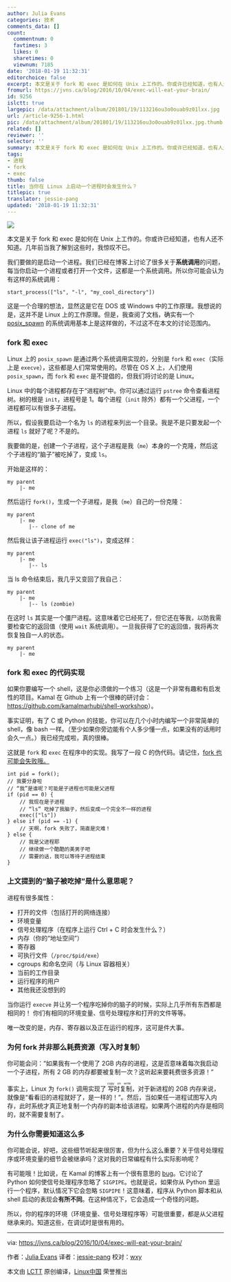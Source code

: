```yaml
---
author: Julia Evans
categories: 技术
comments_data: []
count:
  commentnum: 0
  favtimes: 3
  likes: 0
  sharetimes: 0
  viewnum: 7185
date: '2018-01-19 11:32:31'
editorchoice: false
excerpt: 本文是关于 fork 和 exec 是如何在 Unix 上工作的。你或许已经知道，也有人还不知道。几年前当我了解到这些时，我惊叹不已。
fromurl: https://jvns.ca/blog/2016/10/04/exec-will-eat-your-brain/
id: 9256
islctt: true
largepic: /data/attachment/album/201801/19/113216ou3o0ouab9z01lxx.jpg
url: /article-9256-1.html
pic: /data/attachment/album/201801/19/113216ou3o0ouab9z01lxx.jpg.thumb.jpg
related: []
reviewer: ''
selector: ''
summary: 本文是关于 fork 和 exec 是如何在 Unix 上工作的。你或许已经知道，也有人还不知道。几年前当我了解到这些时，我惊叹不已。
tags:
- 进程
- fork
- exec
thumb: false
title: 当你在 Linux 上启动一个进程时会发生什么？
titlepic: true
translator: jessie-pang
updated: '2018-01-19 11:32:31'
---
```


![](/data/attachment/album/201801/19/113216ou3o0ouab9z01lxx.jpg)


本文是关于 fork 和 exec 是如何在 Unix 上工作的。你或许已经知道，也有人还不知道。几年前当我了解到这些时，我惊叹不已。


我们要做的是启动一个进程。我们已经在博客上讨论了很多关于**系统调用**的问题，每当你启动一个进程或者打开一个文件，这都是一个系统调用。所以你可能会认为有这样的系统调用：



```
start_process(["ls", "-l", "my_cool_directory"])

```

这是一个合理的想法，显然这是它在 DOS 或 Windows 中的工作原理。我想说的是，这并不是 Linux 上的工作原理。但是，我查阅了文档，确实有一个 [posix\_spawn](http://man7.org/linux/man-pages/man3/posix_spawn.3.html) 的系统调用基本上是这样做的，不过这不在本文的讨论范围内。


### fork 和 exec


Linux 上的 `posix_spawn` 是通过两个系统调用实现的，分别是 `fork` 和 `exec`（实际上是 `execve`），这些都是人们常常使用的。尽管在 OS X 上，人们使用 `posix_spawn`，而 `fork` 和 `exec` 是不提倡的，但我们将讨论的是 Linux。


Linux 中的每个进程都存在于“进程树”中。你可以通过运行 `pstree` 命令查看进程树。树的根是 `init`，进程号是 1。每个进程（`init` 除外）都有一个父进程，一个进程都可以有很多子进程。


所以，假设我要启动一个名为 `ls` 的进程来列出一个目录。我是不是只要发起一个进程 `ls` 就好了呢？不是的。


我要做的是，创建一个子进程，这个子进程是我（`me`）本身的一个克隆，然后这个子进程的“脑子”被吃掉了，变成 `ls`。


开始是这样的：



```
my parent
    |- me

```

然后运行 `fork()`，生成一个子进程，是我（`me`）自己的一份克隆：



```
my parent
    |- me
       |-- clone of me

```

然后我让该子进程运行 `exec("ls")`，变成这样：



```
my parent
    |- me
       |-- ls

```

当 ls 命令结束后，我几乎又变回了我自己：



```
my parent
    |- me
       |-- ls (zombie)

```

在这时 `ls` 其实是一个僵尸进程。这意味着它已经死了，但它还在等我，以防我需要检查它的返回值（使用 `wait` 系统调用）。一旦我获得了它的返回值，我将再次恢复独自一人的状态。



```
my parent
    |- me

```

### fork 和 exec 的代码实现


如果你要编写一个 shell，这是你必须做的一个练习（这是一个非常有趣和有启发性的项目。Kamal 在 Github 上有一个很棒的研讨会：<https://github.com/kamalmarhubi/shell-workshop>）。


事实证明，有了 C 或 Python 的技能，你可以在几个小时内编写一个非常简单的 shell，像 bash 一样。（至少如果你旁边能有个人多少懂一点，如果没有的话用时会久一点。）我已经完成啦，真的很棒。


这就是 `fork` 和 `exec` 在程序中的实现。我写了一段 C 的伪代码。请记住，[fork 也可能会失败哦。](https://rachelbythebay.com/w/2014/08/19/fork/)



```
int pid = fork();
// 我要分身啦
// “我”是谁呢？可能是子进程也可能是父进程
if (pid == 0) {
    // 我现在是子进程
    // “ls” 吃掉了我脑子，然后变成一个完全不一样的进程
    exec(["ls"])
} else if (pid == -1) {
    // 天啊，fork 失败了，简直是灾难！
} else {
    // 我是父进程耶
    // 继续做一个酷酷的美男子吧
    // 需要的话，我可以等待子进程结束
}

```

### 上文提到的“脑子被吃掉”是什么意思呢？


进程有很多属性：


* 打开的文件（包括打开的网络连接）
* 环境变量
* 信号处理程序（在程序上运行 Ctrl + C 时会发生什么？）
* 内存（你的“地址空间”）
* 寄存器
* 可执行文件（`/proc/$pid/exe`）
* cgroups 和命名空间（与 Linux 容器相关）
* 当前的工作目录
* 运行程序的用户
* 其他我还没想到的


当你运行 `execve` 并让另一个程序吃掉你的脑子的时候，实际上几乎所有东西都是相同的！ 你们有相同的环境变量、信号处理程序和打开的文件等等。


唯一改变的是，内存、寄存器以及正在运行的程序，这可是件大事。


### 为何 fork 并非那么耗费资源（写入时复制）


你可能会问：“如果我有一个使用了 2GB 内存的进程，这是否意味着每次我启动一个子进程，所有 2 GB 的内存都要被复制一次？这听起来要耗费很多资源！”


事实上，Linux 为 `fork()` 调用实现了<ruby> 写时复制 <rt>  copy on write </rt></ruby>，对于新进程的 2GB 内存来说，就像是“看看旧的进程就好了，是一样的！”。然后，当如果任一进程试图写入内存，此时系统才真正地复制一个内存的副本给该进程。如果两个进程的内存是相同的，就不需要复制了。


### 为什么你需要知道这么多


你可能会说，好吧，这些细节听起来很厉害，但为什么这么重要？关于信号处理程序或环境变量的细节会被继承吗？这对我的日常编程有什么实际影响呢？


有可能哦！比如说，在 Kamal 的博客上有一个很有意思的 [bug](http://kamalmarhubi.com/blog/2015/06/30/my-favourite-bug-so-far-at-the-recurse-center/)。它讨论了 Python 如何使信号处理程序忽略了 `SIGPIPE`。也就是说，如果你从 Python 里运行一个程序，默认情况下它会忽略 `SIGPIPE`！这意味着，程序从 Python 脚本和从 shell 启动的表现会**有所不同**。在这种情况下，它会造成一个奇怪的问题。


所以，你的程序的环境（环境变量、信号处理程序等）可能很重要，都是从父进程继承来的。知道这些，在调试时是很有用的。




---


via: <https://jvns.ca/blog/2016/10/04/exec-will-eat-your-brain/>


作者：[Julia Evans](https://jvns.ca) 译者：[jessie-pang](https://github.com/jessie-pang) 校对：[wxy](https://github.com/wxy)


本文由 [LCTT](https://github.com/LCTT/TranslateProject) 原创编译，[Linux中国](https://linux.cn/) 荣誉推出
